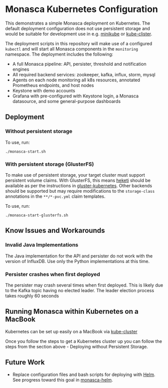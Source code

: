 Monasca Kubernetes Configuration
================================

This demonstrates a simple Monasca deployment on Kubernetes. The default
deployment configuration does not use persistent storage and would be suitable
for development use in e.g. [minikube][1] or [kube-clister][2].

The deployment scripts in this repository will make use of a configured
`kubectl` and will start all Monasca components in the `monitoring` namespace.
The deployment includes the following:
 * A full Monasca pipeline: API, persister, threshold and notification engines
 * All required backend services: zookeeper, kafka, influx, storm, mysql
 * Agents on each node monitoring all k8s resources, annotated Prometheus
   endpoints, and host nodes
 * Keystone with demo accounts
 * Grafana with pre-configured with Keystone login, a Monasca datasource, and
   some general-purpose dashboards

Deployment
----------

### Without persistent storage

To use, run:

    ./monasca-start.sh

### With persistent storage (GlusterFS)

To make use of persistent storage, your target cluster must support persistent
volume claims. With GlusterFS, this means [heketi][3] should be available as per
the instructions in [gluster-kubernetes][4]. Other backends should be supported
but may require modifications to the `storage-class` annotations in
the `**/*-pvc.yml` claim templates.

To use, run:

    ./monasca-start-glusterfs.sh

Know Issues and Workarounds
---------------------------

### Invalid Java Implementations

The Java implementation for the API and persister do not work with the version
of InfluxDB. Use only the Python implementations at this time.

### Persister crashes when first deployed

The persister may crash several times when first deployed. This is likely due to
the Kafka topic having no elected leader. The leader election process takes
roughly 60 seconds

## Running Monasca within Kubernetes on a MacBook

Kubernetes can be set up easily on a MacBook via [kube-cluster][2]

Once you follow the steps to get a Kubernetes cluster up you can follow the
steps from the section above - Deploying without Persistent Storage.

## Future Work

 * Replace configuration files and bash scripts for deploying with [Helm][5].
   See progress toward this goal in [monasca-helm][6].

[1]: https://github.com/kubernetes/minikube
[2]: https://github.com/TheNewNormal/kube-cluster-osx
[3]: https://github.com/heketi/heketi
[4]: https://github.com/gluster/gluster-kubernetes
[5]: https://github.com/kubernetes/helm
[6]: https://github.com/hpcloud-mon/monasca-helm
